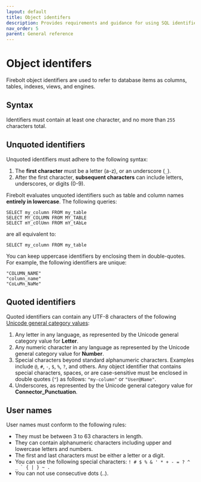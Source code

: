 ```yaml
---
layout: default
title: Object identifers
description: Provides requirements and guidance for using SQL identifiers with Firebolt.
nav_order: 5
parent: General reference
---
```


# Object identifers

Firebolt object identifiers are used to refer to database items as columns, tables, indexes, views, and engines.

## Syntax

Identifiers must contain at least one character, and no more than `255` characters total.

## Unquoted identifiers

Unquoted identifiers must adhere to the following syntax:

1. The **first character** must be a letter (a-z), or an underscore (`_`).
2. After the first character, **subsequent characters** can include letters, underscores, or digits (0-9).

Firebolt evaluates unquoted identifiers such as table and column names **entirely in lowercase**. The following queries:

```
SELECT my_column FROM my_table
SELECT MY_COLUMN FROM MY_TABLE
SELECT mY_cOlUmn FROM mY_tAbLe
```

are all equivalent to:

```
SELECT my_column FROM my_table
```

You can keep uppercase identifiers by enclosing them in double-quotes. For example, the following identifiers are unique:

```
"COLUMN_NAME"
"column_name"
"CoLuMn_NaMe"
```

## Quoted identifiers

Quoted identifiers can contain any UTF-8 characters of the following [Unicode general category values](https://www.unicode.org/reports/tr44/#General_Category_Values):

1. Any letter in any language, as represented by the Unicode general category value for **Letter**.
2. Any numeric character in any language as represented by the Unicode general category value for **Number**.
3. Special characters beyond standard alphanumeric characters. Examples include `@`, `#`, `-`, `$`, `%`, `?`, and others. Any object identifier that contains special characters, spaces, or are case-sensitive must be enclosed in double quotes (`"`) as follows: `"my-column"` or `"User@Name"`. 
4. Underscores, as represented by the Unicode general category value for **Connector_Punctuation**.

## User names

User names must conform to the following rules:

* They must be between 3 to 63 characters in length.
* They can contain alphanumeric characters including upper and lowercase letters and numbers. 
* The first and last characters must be either a letter or a digit.
* You can use the following special characters: ``! # $ % & ' * + - = ? ^ _ ` { | } ~ .``
* You can not use consecutive dots (..).


